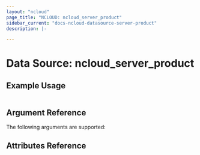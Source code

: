 ```yaml
---
layout: "ncloud"
page_title: "NCLOUD: ncloud_server_product"
sidebar_current: "docs-ncloud-datasource-server-product"
description: |-

---
```


# Data Source: ncloud_server_product


## Example Usage

```hcl
```

## Argument Reference

The following arguments are supported:


## Attributes Reference
